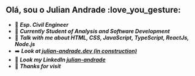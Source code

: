 <h2 align="left">Olá, sou o Julian Andrade :love_you_gesture:</h2>


- :metal: ***Esp. Civil Engineer***
- :memo: ***Currently Student of Analysis and Software Development***
- :icecream: ***Talk with me about HTML, CSS, JavaScript, TypeScript, ReactJs, Node.js***
- :arrow_right: ***Look at [julian-andrade.dev (in construction)]()***
- :large_blue_circle: ***Look my LinkedIn [julian-andrade](https://www.linkedin.com/in/julian-andrade/)***
- :black_heart: ***Thanks for visit***

